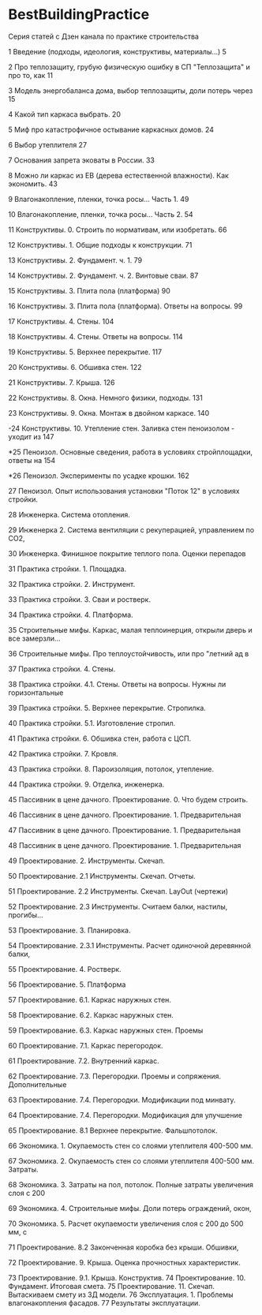 # BestBuildingPractice
Серия статей с Дзен канала по практике строительства

1 Введение (подходы, идеология, конструктивы, материалы...)						5

2 Про теплозащиту, грубую физическую ошибку в СП "Теплозащита" и про то, как	11

3 Модель энергобаланса дома, выбор теплозащиты, доли потерь через				15

4 Какой тип каркаса выбрать.													20

5 Миф про катастрофичное остывание каркасных домов.								24

6 Выбор утеплителя																27

7 Основания запрета эковаты в России.											33

8 Можно ли каркас из ЕВ (дерева естественной влажности). Как экономить.			43

9 Влагонакопление, пленки, точка росы... Часть 1.								49

10 Влагонакопление, пленки, точка росы... Часть 2.								54

11 Конструктивы. 0. Строить по нормативам, или изобретать.						66

12 Конструктивы. 1. Общие подходы к конструкции.								71

13 Конструктивы. 2. Фундамент. ч. 1.											79

14 Конструктивы. 2. Фундамент. ч. 2. Винтовые сваи.								87

15 Конструктивы. 3. Плита пола (платформа)										90

16 Конструктивы. 3. Плита пола (платформа). Ответы на вопросы.					99

17 Конструктивы. 4. Стены.														104

18 Конструктивы. 4. Стены. Ответы на вопросы.									114

19 Конструктивы. 5. Верхнее перекрытие.											117

20 Конструктивы. 6. Обшивка стен.												122

21 Конструктивы. 7. Крыша.														126

22 Конструктивы. 8. Окна. Немного физики, подходы.								131

23 Конструктивы. 9. Окна. Монтаж в двойном каркасе.								140

-24 Конструктивы. 10. Утепление стен. Заливка стен пеноизолом - уходит из		147

*25 Пеноизол. Основные сведения, работа в условиях стройплощадки, ответы на		154

*26 Пеноизол. Эксперименты по усадке крошки.									162

27 Пеноизол. Опыт использования установки "Поток 12" в условиях стройки.

28 Инженерка. Система отопления.

29 Инженерка 2. Система вентиляции с рекуперацией, управлением по СО2,

30 Инженерка. Финишное покрытие теплого пола. Оценки перепадов

31 Практика стройки. 1. Площадка.

32 Практика стройки. 2. Инструмент.

33 Практика стройки. 3. Сваи и ростверк.

34 Практика стройки. 4. Платформа.

35 Строительные мифы. Каркас, малая теплоинерция, открыли дверь и все замерзли...

36 Строительные мифы. Про теплоустойчивость, или про "летний ад в

37 Практика стройки. 4. Стены.

38 Практика стройки. 4.1. Стены. Ответы на вопросы. Нужны ли горизонтальные

39 Практика стройки. 5. Верхнее перекрытие. Стропилка.

40 Практика стройки. 5.1. Изготовление стропил.

41 Практика стройки. 6. Обшивка стен, работа с ЦСП.

42 Практика стройки. 7. Кровля.

43 Практика стройки. 8. Пароизоляция, потолок, утепление.

44 Практика стройки. 9. Отделка, инженерка.

45 Пассивник в цене дачного. Проектирование. 0. Что будем строить.

46 Пассивник в цене дачного. Проектирование. 1. Предварительная

47 Пассивник в цене дачного. Проектирование. 1. Предварительная 

48 Пассивник в цене дачного. Проектирование. 1. Предварительная

49 Проектирование. 2. Инструменты. Скечап.

50 Проектирование. 2.1 Инструменты. Скечап. Отчеты.

51 Проектирование. 2.2 Инструменты. Скечап. LayOut (чертежи)

52 Проектирование. 2.3 Инструменты. Считаем балки, настилы, прогибы...

53 Проектирование. 3. Планировка.

54 Проектирование. 2.3.1 Инструменты. Расчет одиночной деревянной балки,

55 Проектирование. 4. Ростверк.

56 Проектирование. 5. Платформа

57 Проектирование. 6.1. Каркас наружных стен.

58 Проектирование. 6.2. Каркас наружных стен.

59 Проектирование. 6.3. Каркас наружных стен. Проемы

60 Проектирование. 7.1. Каркас перегородок.

61 Проектирование. 7.2. Внутренний каркас.

62 Проектирование. 7.3. Перегородки. Проемы и сопряжения. Дополнительные

63 Проектирование. 7.4. Перегородки. Модификации под минвату.

64 Проектирование. 7.4. Перегородки. Модификация для улучшение

65 Проектирование. 8.1 Верхнее перекрытие. Фальшпотолок.

66 Экономика. 1. Окупаемость стен со слоями утеплителя 400-500 мм.

67 Экономика. 2. Окупаемость стен со слоями утеплителя 400-500 мм. Затраты.

68 Экономика. 3. Затраты на пол, потолок. Полные затраты увеличения слоя с 200

69 Экономика. 4. Строительные мифы. Доли потерь ограждений, окон,

70 Экономика. 5. Расчет окупаемости увеличения слоя с 200 до 500 мм, с

71 Проектирование. 8.2 Законченная коробка без крыши. Обшивки,

72 Проектирование. 9. Крыша. Оценка прочностных характеристик.

73 Проектирование. 9.1. Крыша. Конструктив.
74 Проектирование. 10. Фундамент. Итоговая смета.
75 Проектирование. 11. Скечап. Вытаскиваем смету из 3Д модели.
76 Эксплуатация. 1. Проблемы влагонакопления фасадов.
77 Результаты эксплуатации.
